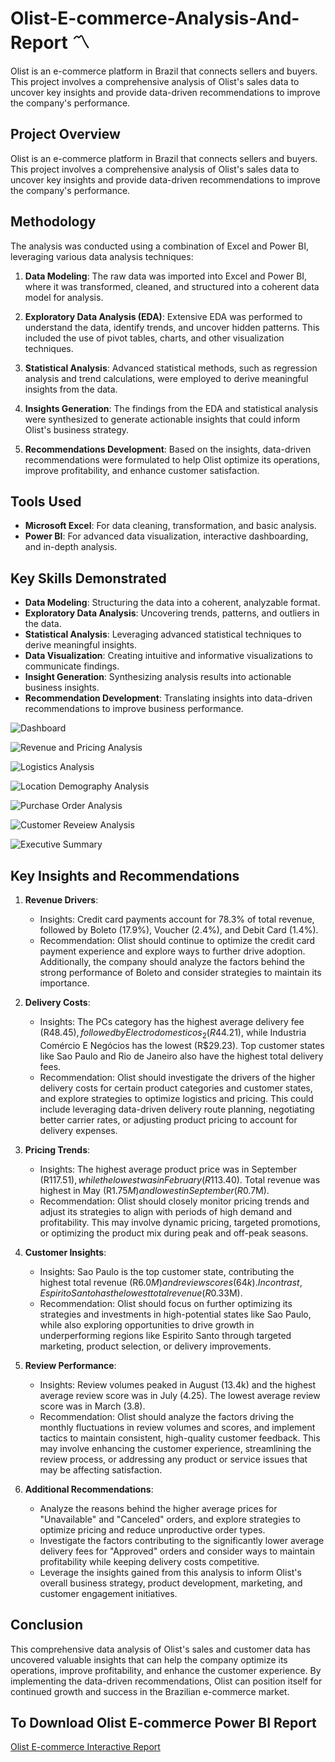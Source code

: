 # Olist-E-commerce-Analysis-And-Report 〽️
Olist is an e-commerce platform in Brazil that connects sellers and buyers. This project involves a comprehensive analysis of Olist's sales data to uncover key insights and provide data-driven recommendations to improve the company's performance.

## Project Overview
Olist is an e-commerce platform in Brazil that connects sellers and buyers. This project involves a comprehensive analysis of Olist's sales data to uncover key insights and provide data-driven recommendations to improve the company's performance.

## Methodology
The analysis was conducted using a combination of Excel and Power BI, leveraging various data analysis techniques:

1. **Data Modeling**: The raw data was imported into Excel and Power BI, where it was transformed, cleaned, and structured into a coherent data model for analysis.

2. **Exploratory Data Analysis (EDA)**: Extensive EDA was performed to understand the data, identify trends, and uncover hidden patterns. This included the use of pivot tables, charts, and other visualization techniques.

3. **Statistical Analysis**: Advanced statistical methods, such as regression analysis and trend calculations, were employed to derive meaningful insights from the data.

4. **Insights Generation**: The findings from the EDA and statistical analysis were synthesized to generate actionable insights that could inform Olist's business strategy.

5. **Recommendations Development**: Based on the insights, data-driven recommendations were formulated to help Olist optimize its operations, improve profitability, and enhance customer satisfaction.

## Tools Used
- **Microsoft Excel**: For data cleaning, transformation, and basic analysis.
- **Power BI**: For advanced data visualization, interactive dashboarding, and in-depth analysis.

## Key Skills Demonstrated
- **Data Modeling**: Structuring the data into a coherent, analyzable format.
- **Exploratory Data Analysis**: Uncovering trends, patterns, and outliers in the data.
- **Statistical Analysis**: Leveraging advanced statistical techniques to derive meaningful insights.
- **Data Visualization**: Creating intuitive and informative visualizations to communicate findings.
- **Insight Generation**: Synthesizing analysis results into actionable business insights.
- **Recommendation Development**: Translating insights into data-driven recommendations to improve business performance.

![Dashboard](https://github.com/segunumoru1/Olist-E-commerce-Analysis-And-Report/blob/main/Olist%20Ecommerce%20Analysis_Report-images-0.jpg)

![Revenue and Pricing Analysis](https://github.com/segunumoru1/Olist-E-commerce-Analysis-And-Report/blob/main/Olist%20Ecommerce%20Analysis_Report-images-1.jpg)

![Logistics Analysis](https://github.com/segunumoru1/Olist-E-commerce-Analysis-And-Report/blob/main/Olist%20Ecommerce%20Analysis_Report-images-2.jpg)

![Location Demography Analysis](https://github.com/segunumoru1/Olist-E-commerce-Analysis-And-Report/blob/main/Olist%20Ecommerce%20Analysis_Report-images-3.jpg)

![Purchase Order Analysis](https://github.com/segunumoru1/Olist-E-commerce-Analysis-And-Report/blob/main/Olist%20Ecommerce%20Analysis_Report-images-4.jpg)

![Customer Reveiew Analysis](https://github.com/segunumoru1/Olist-E-commerce-Analysis-And-Report/blob/main/Olist%20Ecommerce%20Analysis_Report-images-5.jpg)

![Executive Summary](https://github.com/segunumoru1/Olist-E-commerce-Analysis-And-Report/blob/main/Olist%20Ecommerce%20Analysis_Report-images-6.jpg)


## Key Insights and Recommendations

1. **Revenue Drivers**:
   - Insights: Credit card payments account for 78.3% of total revenue, followed by Boleto (17.9%), Voucher (2.4%), and Debit Card (1.4%).
   - Recommendation: Olist should continue to optimize the credit card payment experience and explore ways to further drive adoption. Additionally, the company should analyze the factors behind the strong performance of Boleto and consider strategies to maintain its importance.

2. **Delivery Costs**:
   - Insights: The PCs category has the highest average delivery fee (R$48.45), followed by Electrodomesticos_2 (R$44.21), while Industria Comércio E Negócios has the lowest (R$29.23). Top customer states like Sao Paulo and Rio de Janeiro also have the highest total delivery fees.
   - Recommendation: Olist should investigate the drivers of the higher delivery costs for certain product categories and customer states, and explore strategies to optimize logistics and pricing. This could include leveraging data-driven delivery route planning, negotiating better carrier rates, or adjusting product pricing to account for delivery expenses.

3. **Pricing Trends**:
   - Insights: The highest average product price was in September (R$117.51), while the lowest was in February (R$113.40). Total revenue was highest in May (R$1.75M) and lowest in September (R$0.7M).
   - Recommendation: Olist should closely monitor pricing trends and adjust its strategies to align with periods of high demand and profitability. This may involve dynamic pricing, targeted promotions, or optimizing the product mix during peak and off-peak seasons.

4. **Customer Insights**:
   - Insights: Sao Paulo is the top customer state, contributing the highest total revenue (R$6.0M) and review scores (64k). In contrast, Espirito Santo has the lowest total revenue (R$0.33M).
   - Recommendation: Olist should focus on further optimizing its strategies and investments in high-potential states like Sao Paulo, while also exploring opportunities to drive growth in underperforming regions like Espirito Santo through targeted marketing, product selection, or delivery improvements.

5. **Review Performance**:
   - Insights: Review volumes peaked in August (13.4k) and the highest average review score was in July (4.25). The lowest average review score was in March (3.8).
   - Recommendation: Olist should analyze the factors driving the monthly fluctuations in review volumes and scores, and implement tactics to maintain consistent, high-quality customer feedback. This may involve enhancing the customer experience, streamlining the review process, or addressing any product or service issues that may be affecting satisfaction.

6. **Additional Recommendations**:
   - Analyze the reasons behind the higher average prices for "Unavailable" and "Canceled" orders, and explore strategies to optimize pricing and reduce unproductive order types.
   - Investigate the factors contributing to the significantly lower average delivery fees for "Approved" orders and consider ways to maintain profitability while keeping delivery costs competitive.
   - Leverage the insights gained from this analysis to inform Olist's overall business strategy, product development, marketing, and customer engagement initiatives.

## Conclusion
This comprehensive data analysis of Olist's sales and customer data has uncovered valuable insights that can help the company optimize its operations, improve profitability, and enhance the customer experience. By implementing the data-driven recommendations, Olist can position itself for continued growth and success in the Brazilian e-commerce market.

## To Download Olist E-commerce Power BI Report
[Olist E-commerce Interactive Report](https://drive.google.com/file/d/1oprKdTgtgBT0TFWeUsfrKyNSEJ6K5YZu/view?usp=sharing)
